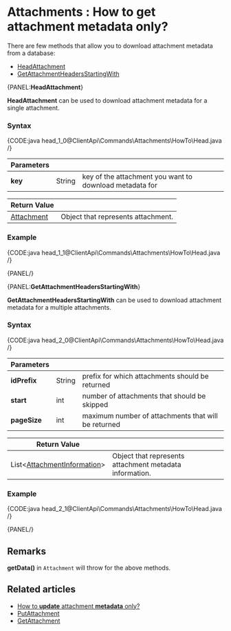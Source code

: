 # Attachments : How to get attachment metadata only?

There are few methods that allow you to download attachment metadata from a database:   
- [HeadAttachment](../../../client-api/commands/attachments/how-to/get-attachment-metadata-only#head)   
- [GetAttachmentHeadersStartingWith](../../../client-api/commands/attachments/how-to/get-attachment-metadata-only#getattachmentheadersstartingwith)   

{PANEL:**HeadAttachment**}

**HeadAttachment** can be used to download attachment metadata for a single attachment.

### Syntax

{CODE:java head_1_0@ClientApi\Commands\Attachments\HowTo\Head.java /}

| Parameters | | |
| ------------- | ------------- | ----- |
| **key** | String | key of the attachment you want to download metadata for |

| Return Value | |
| ------------- | ----- |
| [Attachment](../../../glossary/json/attachment) | Object that represents attachment. |

### Example

{CODE:java head_1_1@ClientApi\Commands\Attachments\HowTo\Head.java /}

{PANEL/}

{PANEL:**GetAttachmentHeadersStartingWith**}

**GetAttachmentHeadersStartingWith** can be used to download attachment metadata for a multiple attachments.

### Syntax

{CODE:java head_2_0@ClientApi\Commands\Attachments\HowTo\Head.java /}

| Parameters | | |
| ------------- | ------------- | ----- |
| **idPrefix** | String | prefix for which attachments should be returned |
| **start** | int | number of attachments that should be skipped |
| **pageSize** | int | maximum number of attachments that will be returned |

| Return Value | |
| ------------- | ----- |
| List&lt;[AttachmentInformation](../../../glossary/json/attachment-information)&gt; | Object that represents attachment metadata information. |

### Example

{CODE:java head_2_1@ClientApi\Commands\Attachments\HowTo\Head.java /}

{PANEL/}

## Remarks

**getData()**  in `Attachment` will throw for the above methods.

## Related articles

- [How to **update** attachment **metadata** only?](../../../client-api/commands/attachments/how-to/update-attachment-metadata-only)  
- [PutAttachment](../../../client-api/commands/attachments/put)  
- [GetAttachment](../../../client-api/commands/attachments/get)  
